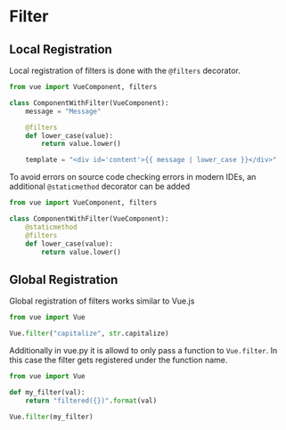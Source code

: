 # Filter

## Local Registration
Local registration of filters is done with the `@filters` decorator.
```python
from vue import VueComponent, filters

class ComponentWithFilter(VueComponent):
    message = "Message"

    @filters
    def lower_case(value):
        return value.lower()

    template = "<div id='content'>{{ message | lower_case }}</div>"
```

To avoid errors on source code checking errors in modern IDEs, an additional `@staticmethod` decorator can be added
```python
from vue import VueComponent, filters

class ComponentWithFilter(VueComponent):
    @staticmethod
    @filters
    def lower_case(value):
        return value.lower()
```

## Global Registration
Global registration of filters works similar to Vue.js
```python
from vue import Vue

Vue.filter("capitalize", str.capitalize)
```

Additionally in vue.py it is allowd to only pass a function to `Vue.filter`.
In this case the filter gets registered under the function name.
```python
from vue import Vue

def my_filter(val):
    return "filtered({})".format(val)

Vue.filter(my_filter)
```
